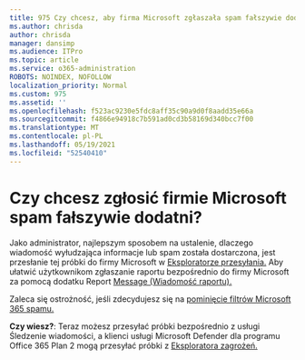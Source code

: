 ```yaml
---
title: 975 Czy chcesz, aby firma Microsoft zgłaszała spam fałszywie dodatni?
ms.author: chrisda
author: chrisda
manager: dansimp
ms.audience: ITPro
ms.topic: article
ms.service: o365-administration
ROBOTS: NOINDEX, NOFOLLOW
localization_priority: Normal
ms.custom: 975
ms.assetid: ''
ms.openlocfilehash: f523ac9230e5fdc8aff35c90a9d0f8aadd35e66a
ms.sourcegitcommit: f4866e94918c7b591ad0cd3b58169d340bcc7f00
ms.translationtype: MT
ms.contentlocale: pl-PL
ms.lasthandoff: 05/19/2021
ms.locfileid: "52540410"
---
```

# <a name="would-you-like-to-report-a-spam-false-positive-to-microsoft"></a>Czy chcesz zgłosić firmie Microsoft spam fałszywie dodatni?

Jako administrator, najlepszym sposobem na ustalenie, dlaczego wiadomość wyłudzająca informacje lub spam została dostarczona, jest przesłanie tej próbki do firmy Microsoft w [Eksploratorze przesyłania.](https://protection.office.com/reportsubmission) Aby ułatwić użytkownikom zgłaszanie raportu bezpośrednio do firmy Microsoft za pomocą dodatku Report [Message (Wiadomość raportu).](https://appsource.microsoft.com/product/office/WA104381180?src=office&tab=Overview)

Zaleca się ostrożność, jeśli zdecydujesz się na [pominięcie filtrów Microsoft 365 spamu.](/exchange/troubleshoot/antispam/cautions-against-bypassing-spam-filters)

**Czy wiesz?**: Teraz możesz przesyłać próbki bezpośrednio z usługi Śledzenie wiadomości, a klienci usługi Microsoft Defender dla programu Office 365 Plan 2 mogą przesyłać próbki z [](https://protection.office.com/messagetrace) [Eksploratora zagrożeń.](/microsoft-365/security/office-365-security/threat-explorer)

